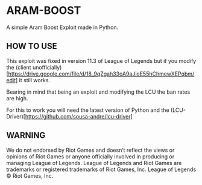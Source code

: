 # ARAM-BOOST
 A simple Aram Boost Exploit made in Python.
 
## HOW TO USE
This exploit was fixed in version 11.3 of League of Legends but if you modify the (client unofficially)[https://drive.google.com/file/d/18_9qZgah33oA9aJioE55hChmewXEPqbm/edit] it still works.

Bearing in mind that being an exploit and modifying the LCU the ban rates are high.


For this to work you will need the latest version of Python and the (LCU-Driver)[https://github.com/sousa-andre/lcu-driver]

## WARNING
We do not endorsed by Riot Games and doesn’t reflect the views or opinions of Riot Games or anyone officially involved in producing or managing League of Legends. League of Legends and Riot Games are trademarks or registered trademarks of Riot Games, Inc. League of Legends © Riot Games, Inc.
